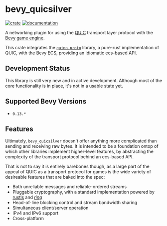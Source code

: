 # bevy_quicsilver

[![crate](https://img.shields.io/crates/v/bevy_quicsilver.svg)](https://crates.io/crates/bevy_quicsilver)
[![documentation](https://docs.rs/bevy_quicsilver/badge.svg)](https://docs.rs/bevy_quicsilver)

A networking plugin for using the [QUIC](https://quicwg.org/) transport layer protocol with the [Bevy game engine](https://bevyengine.org/).

This crate integrates the [`quinn_proto`](https://github.com/quinn-rs/quinn) library, a pure-rust implementation of QUIC, with the Bevy ECS, providing an idiomatic ecs-based API.

## Development Status

This library is still very new and in active development. Although most of the core functionality is in place, it's not in a usable state yet.

## Supported Bevy Versions

- `0.13.*`

## Features

Ultimately, `bevy_quicsilver` doesn't offer anything more complicated than sending and receiving raw bytes. It is intended to be a foundation ontop of which other libraries implement higher-level features, by abstracting the complexity of the transport protocol behind an ecs-based API.

That is not to say it is entirely barebones though, as a large part of the appeal of QUIC as a transport protocol for games is the wide variety of desireable features that are baked into the spec:
- Both unreliable messages and reliable-ordered streams
- Pluggable cryptography, with a standard implementation powered by [rustls](https://github.com/rustls/rustls) and [*ring*](https://github.com/briansmith/ring)
- Head-of-line blocking control and stream bandwidth sharing
- Simultaneous client/server operation
- IPv4 and IPv6 support
- Cross-platform

